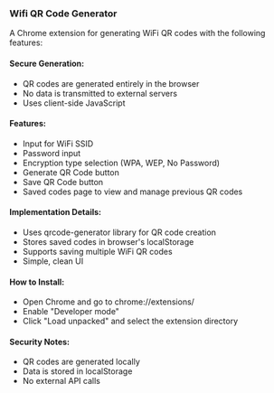 ### Wifi QR Code Generator ###

A Chrome extension for generating WiFi QR codes with the following features:

#### Secure Generation: #### 

- QR codes are generated entirely in the browser
- No data is transmitted to external servers
- Uses client-side JavaScript


#### Features: #### 

- Input for WiFi SSID
- Password input
- Encryption type selection (WPA, WEP, No Password)
- Generate QR Code button
- Save QR Code button
- Saved codes page to view and manage previous QR codes


####  Implementation Details: #### 

- Uses qrcode-generator library for QR code creation
- Stores saved codes in browser's localStorage
- Supports saving multiple WiFi QR codes
- Simple, clean UI


####  How to Install: #### 

- Open Chrome and go to chrome://extensions/
- Enable "Developer mode"
- Click "Load unpacked" and select the extension directory

####  Security Notes: #### 

- QR codes are generated locally
- Data is stored in localStorage
- No external API calls

